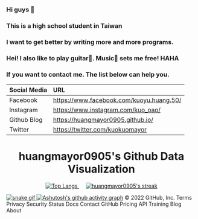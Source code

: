 ### Hi guys 👋

### This is a high school student in Taiwan

### I want to get better by writing more and more programs.

### Hei! I also like to play guitar🎸. Music🎵 sets me free! HAHA

### If you want to contact me. The list below can help you.

| Social Media | URL                                      |
|:------------ |:---------------------------------------- |
| Facebook     | https://www.facebook.com/kuoyu.huang.50/ |
| Instagram    | https://www.instagram.com/kuo_oao/       |
| Github Blog  | https://huangmayor0905.github.io/        |
| Twitter      | https://twitter.com/kuokuomayor          |

<h1 align="center">huangmayor0905's Github Data Visualization</h1>
<p align="center">
  <a href="https://github.com/DenverCoder1/github-readme-streak-stats">
    <img title="Top Langs" src="https://github-readme-stats.vercel.app/api/top-langs/?username=huangmayor0905&langs_count=8&theme=react"/>
  </a>
  </a>&emsp;</a>
  <a href="https://github.com/DenverCoder1/github-readme-streak-stats">
    <img title="🔥 Get streak stats for your profile at git.io/streak-stats" alt="huangmayor0905's streak" src="https://github-readme-streak-stats.herokuapp.com/?user=huangmayor0905&theme=black-ice&hide_border=true&stroke=0000&background=060A0CD0"/>
</p>

![snake gif](https://github.com/huangmayor0905/huangmayor0905/blob/output/github-contribution-grid-snake.svg#gh-dark-mode-only)
[![Ashutosh's github activity graph](https://activity-graph.herokuapp.com/graph?username=huangmayor0905&theme=github)](https://github.com/ashutosh00710/github-readme-activity-graph)
© 2022 GitHub, Inc.
Terms
Privacy
Security
Status
Docs
Contact GitHub
Pricing
API
Training
Blog
About

